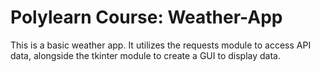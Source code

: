 # Polylearn Course: Weather-App
This is a basic weather app. It utilizes the requests module to access API data, alongside the tkinter module to create a GUI to display data.
